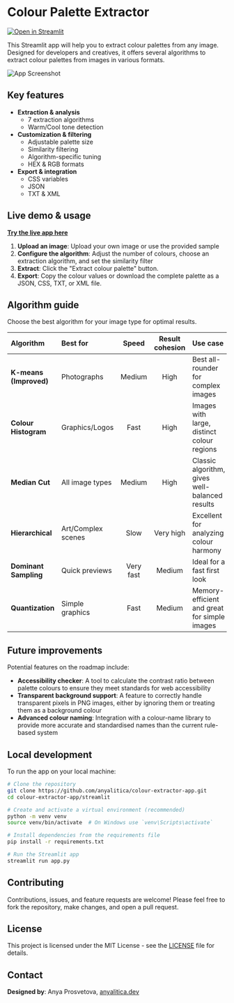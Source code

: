 # Colour Palette Extractor

[![Open in Streamlit](https://static.streamlit.io/badges/streamlit_badge_black_white.svg)](https://colour-extractor-app.streamlit.app/)

This Streamlit app will help you to extract colour palettes from any image. Designed for developers and creatives, it offers several algorithms to extract colour palettes from images in various formats.

![App Screenshot](https://github.com/anyalitica/colour-extractor-app/blob/main/assets/app_screenshot.png)

## Key features

- **Extraction & analysis**
    - 7 extraction algorithms
    - Warm/Cool tone detection
- **Customization & filtering**
    - Adjustable palette size
    - Similarity filtering
    - Algorithm-specific tuning
    - HEX & RGB formats
- **Export & integration**
    - CSS variables
    - JSON
    - TXT & XML

## Live demo & usage

**[Try the live app here](https://colour-extractor-app.streamlit.app/)**

1.  **Upload an image**: Upload your own image or use the provided sample
2.  **Configure the algorithm**: Adjust the number of colours, choose an extraction algorithm, and set the similarity filter
3.  **Extract**: Click the "Extract colour palette" button.
4.  **Export**: Copy the colour values or download the complete palette as a JSON, CSS, TXT, or XML file.

## Algorithm guide

Choose the best algorithm for your image type for optimal results.

| Algorithm | Best for | Speed | Result cohesion | Use case |
|:---|:---|:---:|:---:|:---|
| **K-means (Improved)** | Photographs | Medium | High | Best all-rounder for complex images |
| **Colour Histogram** | Graphics/Logos | Fast | High | Images with large, distinct colour regions |
| **Median Cut** | All image types | Medium | High | Classic algorithm, gives well-balanced results |
| **Hierarchical** | Art/Complex scenes | Slow | Very high | Excellent for analyzing colour harmony |
| **Dominant Sampling** | Quick previews | Very fast | Medium | Ideal for a fast first look |
| **Quantization** | Simple graphics | Fast | Medium | Memory-efficient and great for simple images |

## Future improvements

Potential features on the roadmap include:

-   **Accessibility checker**: A tool to calculate the contrast ratio between palette colours to ensure they meet standards for web accessibility
-   **Transparent background support**: A feature to correctly handle transparent pixels in PNG images, either by ignoring them or treating them as a background colour
-   **Advanced colour naming**: Integration with a colour-name library to provide more accurate and standardised names than the current rule-based system

## Local development

To run the app on your local machine:

```bash
# Clone the repository
git clone https://github.com/anyalitica/colour-extractor-app.git
cd colour-extractor-app/streamlit

# Create and activate a virtual environment (recommended)
python -m venv venv
source venv/bin/activate  # On Windows use `venv\Scripts\activate`

# Install dependencies from the requirements file
pip install -r requirements.txt

# Run the Streamlit app
streamlit run app.py
```

## Contributing

Contributions, issues, and feature requests are welcome! Please feel free to fork the repository, make changes, and open a pull request.

## License

This project is licensed under the MIT License - see the [LICENSE](LICENSE) file for details.

## Contact

**Designed by**: Anya Prosvetova, [anyalitica.dev](https://anyalitica.dev)
